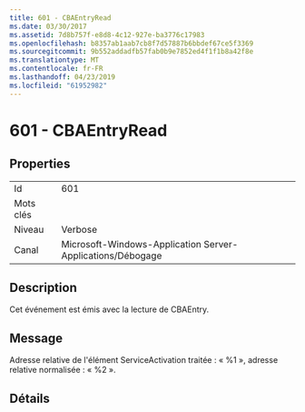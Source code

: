 ```yaml
---
title: 601 - CBAEntryRead
ms.date: 03/30/2017
ms.assetid: 7d8b757f-e8d8-4c12-927e-ba3776c17983
ms.openlocfilehash: b8357ab1aab7cb8f7d57887b6bbdef67ce5f3369
ms.sourcegitcommit: 9b552addadfb57fab0b9e7852ed4f1f1b8a42f8e
ms.translationtype: MT
ms.contentlocale: fr-FR
ms.lasthandoff: 04/23/2019
ms.locfileid: "61952982"
---
```

# <a name="601---cbaentryread"></a>601 - CBAEntryRead
## <a name="properties"></a>Properties  
  
|||  
|-|-|  
|Id|601|  
|Mots clés||  
|Niveau|Verbose|  
|Canal|Microsoft-Windows-Application Server-Applications/Débogage|  
  
## <a name="description"></a>Description  
 Cet événement est émis avec la lecture de CBAEntry.  
  
## <a name="message"></a>Message  
 Adresse relative de l'élément ServiceActivation traitée : « %1 », adresse relative normalisée : « %2 ».  
  
## <a name="details"></a>Détails
